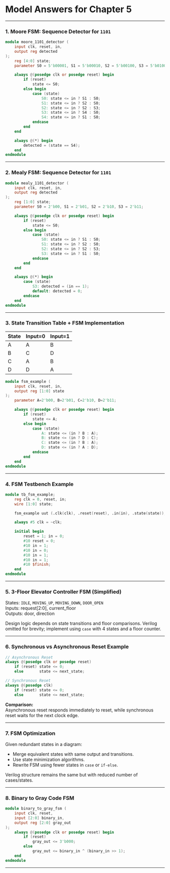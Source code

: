 # Model Answers for Chapter 5

---

### 1. **Moore FSM: Sequence Detector for `1101`**

```verilog
module moore_1101_detector (
    input clk, reset, in,
    output reg detected
);
    reg [4:0] state;
    parameter S0 = 5'b00001, S1 = 5'b00010, S2 = 5'b00100, S3 = 5'b01000, S4 = 5'b10000;

    always @(posedge clk or posedge reset) begin
        if (reset)
            state <= S0;
        else begin
            case (state)
                S0: state <= in ? S1 : S0;
                S1: state <= in ? S2 : S0;
                S2: state <= in ? S2 : S3;
                S3: state <= in ? S4 : S0;
                S4: state <= in ? S1 : S0;
            endcase
        end
    end

    always @(*) begin
        detected = (state == S4);
    end
endmodule
```

---

### 2. **Mealy FSM: Sequence Detector for `1101`**

```verilog
module mealy_1101_detector (
    input clk, reset, in,
    output reg detected
);
    reg [1:0] state;
    parameter S0 = 2'b00, S1 = 2'b01, S2 = 2'b10, S3 = 2'b11;

    always @(posedge clk or posedge reset) begin
        if (reset)
            state <= S0;
        else begin
            case (state)
                S0: state <= in ? S1 : S0;
                S1: state <= in ? S2 : S0;
                S2: state <= in ? S2 : S3;
                S3: state <= in ? S1 : S0;
            endcase
        end
    end

    always @(*) begin
        case (state)
            S3: detected = (in == 1);
            default: detected = 0;
        endcase
    end
endmodule
```

---

### 3. **State Transition Table + FSM Implementation**

| State | Input=0 | Input=1 |
|-------|---------|---------|
| A     | A       | B       |
| B     | C       | D       |
| C     | A       | B       |
| D     | D       | A       |

```verilog
module fsm_example (
    input clk, reset, in,
    output reg [1:0] state
);
    parameter A=2'b00, B=2'b01, C=2'b10, D=2'b11;

    always @(posedge clk or posedge reset) begin
        if (reset)
            state <= A;
        else begin
            case (state)
                A: state <= (in ? B : A);
                B: state <= (in ? D : C);
                C: state <= (in ? B : A);
                D: state <= (in ? A : D);
            endcase
        end
    end
endmodule
```

---

### 4. **FSM Testbench Example**

```verilog
module tb_fsm_example;
    reg clk = 0, reset, in;
    wire [1:0] state;

    fsm_example uut (.clk(clk), .reset(reset), .in(in), .state(state));

    always #5 clk = ~clk;

    initial begin
        reset = 1; in = 0;
        #10 reset = 0;
        #10 in = 1;
        #10 in = 0;
        #10 in = 1;
        #10 in = 1;
        #10 $finish;
    end
endmodule
```

---

### 5. **3-Floor Elevator Controller FSM (Simplified)**

States: `IDLE`, `MOVING_UP`, `MOVING_DOWN`, `DOOR_OPEN`  
Inputs: request[2:0], current_floor  
Outputs: door, direction

Design logic depends on state transitions and floor comparisons. Verilog omitted for brevity; implement using `case` with 4 states and a floor counter.

---

### 6. **Synchronous vs Asynchronous Reset Example**

```verilog
// Asynchronous Reset
always @(posedge clk or posedge reset)
    if (reset) state <= 0;
    else       state <= next_state;

// Synchronous Reset
always @(posedge clk)
    if (reset) state <= 0;
    else       state <= next_state;
```

**Comparison:**  
Asynchronous reset responds immediately to reset, while synchronous reset waits for the next clock edge.

---

### 7. **FSM Optimization**

Given redundant states in a diagram:
- Merge equivalent states with same output and transitions.
- Use state minimization algorithms.
- Rewrite FSM using fewer states in `case` or `if-else`.

Verilog structure remains the same but with reduced number of cases/states.

---

### 8. **Binary to Gray Code FSM**

```verilog
module binary_to_gray_fsm (
    input clk, reset,
    input [2:0] binary_in,
    output reg [2:0] gray_out
);
    always @(posedge clk or posedge reset) begin
        if (reset)
            gray_out <= 3'b000;
        else
            gray_out <= binary_in ^ (binary_in >> 1);
    end
endmodule
```

---

